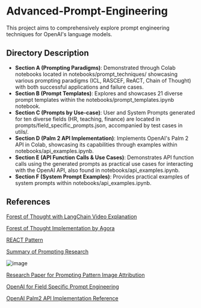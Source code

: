 # Advanced-Prompt-Engineering
This project aims to comprehensively explore prompt engineering techniques for OpenAI's language models.

## Directory Description
- **Section A (Prompting Paradigms)**: Demonstrated through Colab notebooks located in notebooks/prompt_techniques/ showcasing various prompting paradigms (ICL, RASCEF, ReACT, Chain of Thought) with both successful applications and failure cases.
- **Section B (Prompt Templates)**: Explores and showcases 21 diverse prompt templates within the notebooks/prompt_templates.ipynb notebook.
- **Section C (Prompts by Use-case)**: User and System Prompts generated for ten diverse fields (HR, teaching, finance) are located in prompts/field_specific_prompts.json, accompanied by test cases in utils/.
- **Section D (Palm 2 API Implementation)**: Implements OpenAI's Palm 2 API in Colab, showcasing its capabilities through examples within notebooks/api_examples.ipynb.
- **Section E (API Function Calls & Use Cases)**: Demonstrates API function calls using the generated prompts as practical use cases for interacting with the OpenAI API, also found in notebooks/api_examples.ipynb.
- **Section F (System Prompt Examples)**: Provides practical examples of system prompts within notebooks/api_examples.ipynb.
## References
[Forest of Thought with LangChain Video Explanation](https://www.youtube.com/watch?v=y6SVA3aAfco)

[Forest of Thought Implementation by Agora](https://github.com/mazewoods/tree-of-thought-ui)

[REACT Pattern](https://til.simonwillison.net/llms/python-react-pattern#:~:text=The%20ReAct%20pattern%20\(for%20Reason,results%20back%20into%20the%20LLM)

[Summary of Prompting Research](https://www.promptingguide.ai/papers)

![image](https://github.com/user-attachments/assets/30157b61-539e-4242-800e-252df6888f46)

[Research Paper for Prompting Pattern Image Attribution](https://arxiv.org/pdf/2302.11382.pdf)

[OpenAI for Field Specific Prompt Engineering](https://help.openai.com/en/articles/6654000-best-practices-for-prompt-engineering-with-openai-api)

[OpenAI Palm2 API Implementation Reference](https://platform.openai.com/examples)
